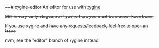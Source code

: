~~# xygine-editor
An editor for use with [xygine](https://github.com/fallahn/xygine)

~~Still in very early stages, so if you're here you must be a super keen bean.~~

~~If you use xygine and have any requests/feedback, feel free to open an issue~~

nvm, see the "editor" branch of xygine instead
